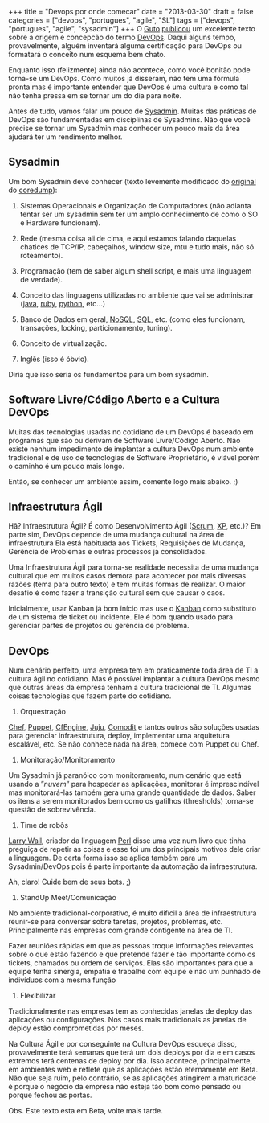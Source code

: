 +++
title = "Devops por onde comecar"
date = "2013-03-30"
draft = false
categories = ["devops", "portugues", "agile", "SL"]
tags = ["devops", "portugues", "agile", "sysadmin"]
+++
O [Guto](https://gutocarvalho.net/)
[publicou](https://gutocarvalho.net/octopress/2013/03/16/o-que-e-um-devops-afinal/)
um excelente texto sobre a origem e concepcão do termo
[DevOps](https://dev2ops.org/2010/02/what-is-devops/). Daqui alguns
tempo, provavelmente, alguém inventará alguma certificação para DevOps
ou formatará o conceito num esquema bem chato.

Enquanto isso (felizmente) ainda não acontece, como você bonitão pode
torna-se um DevOps. Como muitos já disseram, não tem uma fórmula pronta
mas é importante entender que DevOps é uma cultura e como tal não tenha
pressa em se tornar um do dia para noite.

Antes de tudo, vamos falar um pouco de [Sysadmin](https://lopsa.org/).
Muitas das práticas de DevOps são fundamentadas em disciplinas de
Sysadmins. Não que você precise se tornar um Sysadmin mas conhecer um
pouco mais da área ajudará ter um rendimento melhor.

Sysadmin
--------

Um bom Sysadmin deve conhecer (texto levemente modificado do
[original](https://core.eti.br/2010/03/07/para-ser-um-sysadmin/) do
[coredump](https://core.eti.br)):

1.  Sistemas Operacionais e Organização de Computadores (não adianta
    tentar ser um sysadmin sem ter um amplo conhecimento de como o SO e
    Hardware funcionam).

2.  Rede (mesma coisa ali de cima, e aqui estamos falando daquelas
    chatices de TCP/IP, cabeçalhos, window size, mtu e tudo mais, não só
    roteamento).

3.  Programação (tem de saber algum shell script, e mais uma linguagem
    de verdade).

4.  Conceito das linguagens utilizadas no ambiente que vai se
    administrar ([java](https://www.java.com),
    [ruby](https://www.ruby-lang.org), [python](https://www.python.org),
    etc…)

5.  Banco de Dados em geral,
    [NoSQL](https://martinfowler.com/nosql.html),
    [SQL](https://en.wikipedia.org/wiki/SQL), etc. (como eles funcionam,
    transações, locking, particionamento, tuning).

6.  Conceito de virtualização.

7.  Inglês (isso é óbvio).

Diria que isso seria os fundamentos para um bom sysadmin.

Software Livre/Código Aberto e a Cultura DevOps
-----------------------------------------------

Muitas das tecnologias usadas no cotidiano de um DevOps é baseado em
programas que são ou derivam de Software Livre/Código Aberto. Não existe
nenhum impedimento de implantar a cultura DevOps num ambiente
tradicional e de uso de tecnologias de Software Proprietário, é viável
porém o caminho é um pouco mais longo.

Então, se conhecer um ambiente assim, comente logo mais abaixo. ;)

Infraestrutura Ágil
-------------------

Hã? Infraestrutura Ágil? É como Desenvolvimento Ágil
([Scrum](https://www.scrum.org/),
[XP](https://www.extremeprogramming.org/), etc.)? Em parte sim, DevOps
depende de uma mudança cultural na área de infraestrutura Ela está
habituada aos Tickets, Requisições de Mudança, Gerência de Problemas e
outras processos já consolidados.

Uma Infraestrutura Ágil para torna-se realidade necessita de uma mudança
cultural que em muitos casos demora para acontecer por mais diversas
razões (tema para outro texto) e tem muitas formas de realizar. O maior
desafio é como fazer a transição cultural sem que causar o caos.

Inicialmente, usar Kanban já bom início mas use o
[Kanban](https://www.kanbanblog.com/explained/) como substituto de um
sistema de ticket ou incidente. Ele é bom quando usado para gerenciar
partes de projetos ou gerência de problema.

DevOps
------

Num cenário perfeito, uma empresa tem em praticamente toda área de TI a
cultura ágil no cotidiano. Mas é possível implantar a cultura DevOps
mesmo que outras áreas da empresa tenham a cultura tradicional de TI.
Algumas coisas tecnologias que fazem parte do cotidiano.

1.  Orquestração

[Chef](https://www.opscode.com/chef/), [Puppet](https://puppetlabs.com/),
[CfEngine](https://cfengine.com/), [Juju](https://juju.ubuntu.com/),
[Comodit](https://github.com/comodit) e tantos outros são soluções
usadas para gerenciar infraestrutura, deploy, implementar uma
arquitetura escalável, etc. Se não conhece nada na área, comece com
Puppet ou Chef.

1.  Monitoração/Monitoramento

Um Sysadmin já paranóico com monitoramento, num cenário que está usando
a ”*nuvem*” para hospedar as aplicações, monitorar é imprescindível mas monitorará-las
também gera uma grande quantidade de dados. Saber os itens a
serem monitorados bem como os gatilhos (thresholds) torna-se questão de
sobrevivência.

1.  Time de robôs

[Larry Wall](https://www.wall.org/~larry/), criador da linguagem
[Perl](https://www.perl.org/) disse uma vez num livro que tinha preguiça
de repetir as coisas e esse foi um dos principais motivos dele criar a
linguagem. De certa forma isso se aplica também para um Sysadmin/DevOps
pois é parte importante da automação da infraestrutura.

Ah, claro! Cuide bem de seus bots. ;)

1.  StandUp Meet/Comunicação

No ambiente tradicional-corporativo, é muito difícil a área de
infraestrutura reunir-se para conversar sobre tarefas, projetos,
problemas, etc. Principalmente nas empresas com grande contigente na
área de TI.

Fazer reuniões rápidas em que as pessoas troque informações relevantes
sobre o que estão fazendo e que pretende fazer é tão importante como os
tickets, chamados ou ordem de serviços. Elas são importantes para que a
equipe tenha sinergia, empatia e trabalhe com equipe e não um punhado de
indivíduos com a mesma função

1.  Flexibilizar

Tradicionalmente nas empresas tem as conhecidas janelas de deploy das
aplicações ou configurações. Nos casos mais tradicionais as janelas de
deploy estão comprometidas por meses.

Na Cultura Ágil e por conseguinte na Cultura DevOps esqueça disso,
provavelmente terá semanas que terá um dois deploys por dia e em casos
extremos terá centenas de deploy por dia. Isso acontece, principalmente,
em ambientes web e reflete que as aplicações estão eternamente em Beta.
Não que seja ruim, pelo contrário, se as aplicações atingirem a
maturidade é porque o negócio da empresa não esteja tão bom como pensado
ou porque fechou as portas.

Obs. Este texto esta em Beta, volte mais tarde.
